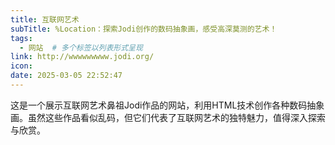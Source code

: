 ```yaml
---
title: 互联网艺术
subTitle: %Location：探索Jodi创作的数码抽象画，感受高深莫测的艺术！
tags:
  - 网站  # 多个标签以列表形式呈现
link: http://wwwwwwwww.jodi.org/
icon: 
date: 2025-03-05 22:52:47
---
```


这是一个展示互联网艺术鼻祖Jodi作品的网站，利用HTML技术创作各种数码抽象画。虽然这些作品看似乱码，但它们代表了互联网艺术的独特魅力，值得深入探索与欣赏。
